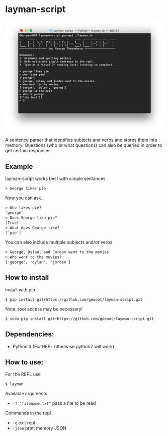 # layman-script

<p align="center">
<img src="screenshot.png" alt="layman-script" />
</p>

A sentence parser that identifies subjects and verbs and stores them into memory. Questions (who or what questions) can also be queried in order to get certain responses.

## Example
layman-script works best with simple sentances
```
> George likes pie
```
Now you can ask...
```
> Who likes pie?
'george'
> Does George like pie?
[True]
> What does George like?
['pie']
```
You can also include multiple subjects and/or verbs
```
> George, Dylan, and Jordan went to the movies
> Who went to the movies?
['george', 'dylan', 'jordan']
```
## How to install
Install with pip
```
$ pip install git+https://github.com/geooot/layman-script.git
```
Note: root access may be necessary!
```
$ sudo pip install git+https://github.com/geooot/layman-script.git
```

## Dependencies:
 * Python 3 (For REPL otherwise python2 will work)

## How to use:
For the REPL use
```
$ layman
```

Available arguments
* `-f "filename.txt"` pass a file to be read

Commands in the repl
* `!q` exit repl
* `!json` print memory JSON
